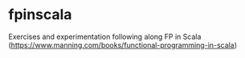 # fpinscala
Exercises and experimentation following along FP in Scala (https://www.manning.com/books/functional-programming-in-scala)
